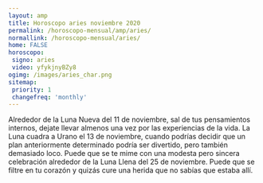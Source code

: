 ```yaml
---
layout: amp
title: Horoscopo aries noviembre 2020 
permalink: /horoscopo-mensual/amp/aries/
normallink: /horoscopo-mensual/aries/
home: FALSE
horoscopo:
 signo: aries
 video: yfykjnyBZy8
ogimg: /images/aries_char.png
sitemap:
 priority: 1
 changefreq: 'monthly'
---
```



Alrededor de la Luna Nueva del 11 de noviembre, sal de tus pensamientos internos, dejate llevar almenos una vez por las experiencias de la vida. La Luna cuadra a Urano el 13 de noviembre, cuando podrías decidir que un plan anteriormente determinado podría ser divertido, pero también demasiado loco. Puede que se te mime con una modesta pero sincera celebración alrededor de la Luna Llena del 25 de noviembre. Puede que se filtre en tu corazón y quizás cure una herida que no sabías que estaba allí.       
